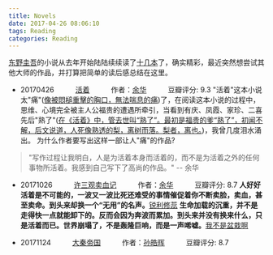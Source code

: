 ```yaml
---
title: Novels
date: 2017-04-26 08:06:10
tags: Reading
categories: Reading
---
```


[东野圭吾](https://en.wikipedia.org/wiki/Keigo_Higashino)的小说从去年开始陆陆续续读了[十几本](http://xiaoweiliu.cn/2016/08/08/Keigo-Higashino/)了，确实精彩，最近突然想尝试其他大师的作品，并打算把简单的读后感总结在这里。

* 20170426&emsp;&emsp;&emsp;[活着][活着]&emsp;&emsp;&emsp;作者：[余华][余华]&emsp;&emsp;&emsp;豆瓣评分: 9.3
"活着"这本小说太"痛"([像被悶槌重擊的胸口，無法喘息的痛][活着])了，在阅读这本小说的过程中，思维、心境完全被主人公福贵的遭遇所牵引，当看到有庆、凤霞、家珍、二喜先后"熟了"([在《活着》中，管去世叫“熟了”。最初是福贵的爹“熟了”，初闻不解，后文说道，人死像熟透的梨，离树而落。梨者，离也。][活着])，我曾几度泪水涌出。
为什么作者要写出这样一部让人"痛"的作品?
>"写作过程让我明白，人是为活着本身而活着的，而不是为活着之外的任何事物所活着。我感到自己写下了高尚的作品。" -- 余华

* 20171026&emsp;&emsp;&emsp;[许三观卖血记][许三观卖血记]&emsp;&emsp;&emsp;作者：[余华][余华]&emsp;&emsp;&emsp;豆瓣评分: 8.7
**人好好活着是不可能的，一波又一波比死还难受的事情催促着你不断卖脸，卖血，甚至卖命。到头来却换一个“无用”的名声。**[锐利修蕊](https://www.douban.com/people/ruilixiurui/)
**生命加载的沉重，并不是走得快一点就能卸下的。反而会因为奔波而累加。到头来并没有换来什么，只是活着而已。世界崩塌了，不是轰隆巨响，而是一声唏嘘。**[我不是盆栽啊](https://www.douban.com/people/baixg/)

* 20171124&emsp;&emsp;&emsp;[大秦帝国][大秦帝国]&emsp;&emsp;&emsp;作者：[孙皓晖][孙皓晖]&emsp;&emsp;&emsp;豆瓣评分: 8.7


<!-- Links -->
<!-- Books -->
[活着]: https://book.douban.com/subject/4913064/
[许三观卖血记]: https://book.douban.com/subject/1029791/
[大秦帝国]: https://book.douban.com/subject/3079029/

<!-- Authors -->
[余华]: https://book.douban.com/author/4503668/
[孙皓晖]: https://book.douban.com/author/191172/